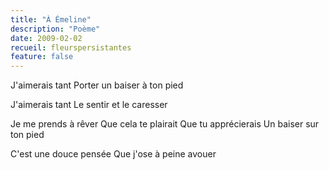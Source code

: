```yaml
---
title: "À Émeline"
description: "Poème"
date: 2009-02-02
recueil: fleurspersistantes
feature: false
---
```


J'aimerais tant
Porter un baiser à ton pied

J'aimerais tant
Le sentir et le caresser

Je me prends à rêver
Que cela te plairait
Que tu apprécierais
Un baiser sur ton pied

C'est une douce pensée
Que j'ose à peine avouer
